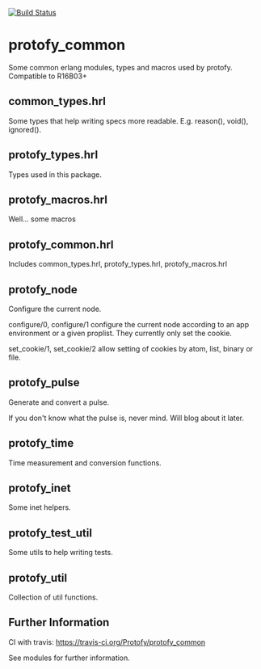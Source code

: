 [![Build Status](https://travis-ci.org/protofy/erl_protofy_common.svg)](https://travis-ci.org/protofy/erl_protofy_common)

protofy_common
==============

Some common erlang modules, types and macros used by protofy.
Compatible to R16B03+

common_types.hrl
-----------------
Some types that help writing specs more readable. E.g. reason(), void(), ignored().


protofy_types.hrl
-----------------
Types used in this package.


protofy_macros.hrl
------------------
Well... some macros


protofy_common.hrl
------------------
Includes common_types.hrl, protofy_types.hrl, protofy_macros.hrl 


protofy_node
------------
Configure the current node.

configure/0, configure/1 configure the current node according to an app environment or a given proplist. They currently only set the cookie.

set_cookie/1, set_cookie/2 allow setting of cookies by atom, list, binary or file.


protofy_pulse
-------------
Generate and convert a pulse.

If you don't know what the pulse is, never mind. Will blog about it later.


protofy_time
------------
Time measurement and conversion functions.


protofy_inet
------------
Some inet helpers.


protofy_test_util
-----------------
Some utils to help writing tests.


protofy_util
------------
Collection of util functions.


Further Information
--------------------
CI with travis: https://travis-ci.org/Protofy/protofy_common

See modules for further information.

